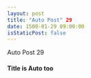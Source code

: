 ```yaml
---
layout: post
title: "Auto Post" 29
date: 1500-01-29 09:00:00
isStaticPost: false
---
```

Auto Post 29
#### Title is Auto too